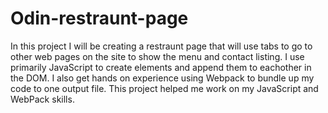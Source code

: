 # Odin-restraunt-page


In this project I will be creating a restraunt page that will use tabs to go to other web pages on the site to show the menu and contact listing. I use primarily JavaScript to create elements and append them to eachother in the DOM. I also get hands on experience using Webpack to bundle up my code to one output file. This project helped me work on my JavaScript and WebPack skills. 
